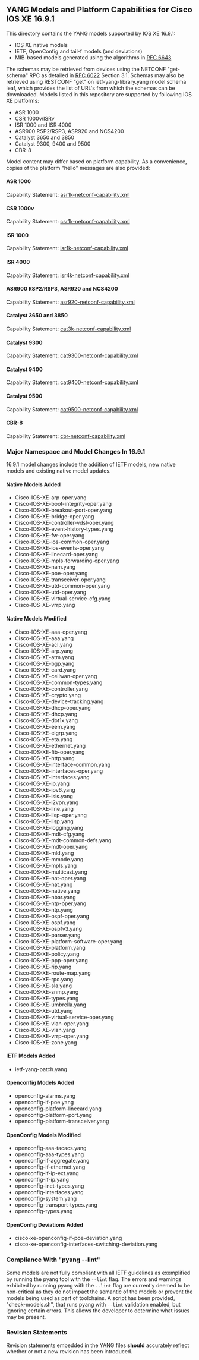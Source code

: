 ## YANG Models and Platform Capabilities for Cisco IOS XE 16.9.1

This directory contains the YANG models supported by IOS XE 16.9.1:

* IOS XE native models
* IETF, OpenConfig and tail-f models (and deviations)
* MIB-based models generated using the algorithms in [RFC 6643](https://tools.ietf.org/html/rfc6643)

The schemas may be retrieved from devices using the NETCONF "get-schema" RPC as detailed in [RFC 6022](https://tools.ietf.org/html/rfc6022) Section 3.1. Schemas may also be retrieved using RESTCONF "get" on ietf-yang-library.yang model schema leaf, which provides the list of URL's from which the schemas can be downloaded. Models listed in this repository are supported by following IOS XE platforms:

* ASR 1000
* CSR 1000v/ISRv
* ISR 1000 and ISR 4000
* ASR900 RSP2/RSP3, ASR920 and NCS4200
* Catalyst 3650 and 3850
* Catalyst 9300, 9400 and 9500
* CBR-8

Model content may differ based on platform capability. As a convenience, copies of the platform "hello" messages are also provided:
#### ASR 1000
Capability Statement: [asr1k-netconf-capability.xml](asr1k-netconf-capability.xml)
#### CSR 1000v
Capability Statement: [csr1k-netconf-capability.xml](csr1k-netconf-capability.xml)
#### ISR 1000
Capability Statement: [isr1k-netconf-capability.xml](isr1k-netconf-capability.xml)
#### ISR 4000
Capability Statement: [isr4k-netconf-capability.xml](isr4k-netconf-capability.xml)
#### ASR900 RSP2/RSP3, ASR920 and NCS4200
Capability Statement: [asr920-netconf-capability.xml](asr920-netconf-capability.xml)
#### Catalyst 3650 and 3850
Capability Statement: [cat3k-netconf-capability.xml](cat3k-netconf-capability.xml)
#### Catalyst 9300
Capability Statement: [cat9300-netconf-capability.xml](cat9300-netconf-capability.xml)
#### Catalyst 9400
Capability Statement: [cat9400-netconf-capability.xml](cat9400-netconf-capability.xml)
#### Catalyst 9500
Capability Statement: [cat9500-netconf-capability.xml](cat9500-netconf-capability.xml)
#### CBR-8
Capability Statement: [cbr-netconf-capability.xml](cbr-netconf-capability.xml)

### Major Namespace and Model Changes In 16.9.1

16.9.1 model changes include the addition of IETF models, new native models and existing native model updates.

#### Native Models Added

* Cisco-IOS-XE-arp-oper.yang
* Cisco-IOS-XE-boot-integrity-oper.yang
* Cisco-IOS-XE-breakout-port-oper.yang
* Cisco-IOS-XE-bridge-oper.yang
* Cisco-IOS-XE-controller-vdsl-oper.yang
* Cisco-IOS-XE-event-history-types.yang
* Cisco-IOS-XE-fw-oper.yang
* Cisco-IOS-XE-ios-common-oper.yang
* Cisco-IOS-XE-ios-events-oper.yang
* Cisco-IOS-XE-linecard-oper.yang
* Cisco-IOS-XE-mpls-forwarding-oper.yang
* Cisco-IOS-XE-nam.yang
* Cisco-IOS-XE-poe-oper.yang
* Cisco-IOS-XE-transceiver-oper.yang
* Cisco-IOS-XE-utd-common-oper.yang
* Cisco-IOS-XE-utd-oper.yang
* Cisco-IOS-XE-virtual-service-cfg.yang
* Cisco-IOS-XE-vrrp.yang



#### Native Models Modified 

* Cisco-IOS-XE-aaa-oper.yang
* Cisco-IOS-XE-aaa.yang
* Cisco-IOS-XE-acl.yang
* Cisco-IOS-XE-arp.yang
* Cisco-IOS-XE-atm.yang
* Cisco-IOS-XE-bgp.yang
* Cisco-IOS-XE-card.yang
* Cisco-IOS-XE-cellwan-oper.yang
* Cisco-IOS-XE-common-types.yang
* Cisco-IOS-XE-controller.yang
* Cisco-IOS-XE-crypto.yang
* Cisco-IOS-XE-device-tracking.yang
* Cisco-IOS-XE-dhcp-oper.yang
* Cisco-IOS-XE-dhcp.yang
* Cisco-IOS-XE-dot1x.yang
* Cisco-IOS-XE-eem.yang
* Cisco-IOS-XE-eigrp.yang
* Cisco-IOS-XE-eta.yang
* Cisco-IOS-XE-ethernet.yang
* Cisco-IOS-XE-fib-oper.yang
* Cisco-IOS-XE-http.yang
* Cisco-IOS-XE-interface-common.yang
* Cisco-IOS-XE-interfaces-oper.yang
* Cisco-IOS-XE-interfaces.yang
* Cisco-IOS-XE-ip.yang
* Cisco-IOS-XE-ipv6.yang
* Cisco-IOS-XE-isis.yang
* Cisco-IOS-XE-l2vpn.yang
* Cisco-IOS-XE-line.yang
* Cisco-IOS-XE-lisp-oper.yang
* Cisco-IOS-XE-lisp.yang
* Cisco-IOS-XE-logging.yang
* Cisco-IOS-XE-mdt-cfg.yang
* Cisco-IOS-XE-mdt-common-defs.yang
* Cisco-IOS-XE-mdt-oper.yang
* Cisco-IOS-XE-mld.yang
* Cisco-IOS-XE-mmode.yang
* Cisco-IOS-XE-mpls.yang
* Cisco-IOS-XE-multicast.yang
* Cisco-IOS-XE-nat-oper.yang
* Cisco-IOS-XE-nat.yang
* Cisco-IOS-XE-native.yang
* Cisco-IOS-XE-nbar.yang
* Cisco-IOS-XE-ntp-oper.yang
* Cisco-IOS-XE-ntp.yang
* Cisco-IOS-XE-ospf-oper.yang
* Cisco-IOS-XE-ospf.yang
* Cisco-IOS-XE-ospfv3.yang
* Cisco-IOS-XE-parser.yang
* Cisco-IOS-XE-platform-software-oper.yang
* Cisco-IOS-XE-platform.yang
* Cisco-IOS-XE-policy.yang
* Cisco-IOS-XE-ppp-oper.yang
* Cisco-IOS-XE-rip.yang
* Cisco-IOS-XE-route-map.yang
* Cisco-IOS-XE-rpc.yang
* Cisco-IOS-XE-sla.yang
* Cisco-IOS-XE-snmp.yang
* Cisco-IOS-XE-types.yang
* Cisco-IOS-XE-umbrella.yang
* Cisco-IOS-XE-utd.yang
* Cisco-IOS-XE-virtual-service-oper.yang
* Cisco-IOS-XE-vlan-oper.yang
* Cisco-IOS-XE-vlan.yang
* Cisco-IOS-XE-vrrp-oper.yang
* Cisco-IOS-XE-zone.yang

#### IETF Models Added

* ietf-yang-patch.yang

#### Openconfig Models Added

* openconfig-alarms.yang
* openconfig-if-poe.yang
* openconfig-platform-linecard.yang
* openconfig-platform-port.yang
* openconfig-platform-transceiver.yang


#### OpenConfig Models Modified

* openconfig-aaa-tacacs.yang
* openconfig-aaa-types.yang
* openconfig-if-aggregate.yang
* openconfig-if-ethernet.yang
* openconfig-if-ip-ext.yang
* openconfig-if-ip.yang
* openconfig-inet-types.yang
* openconfig-interfaces.yang
* openconfig-system.yang
* openconfig-transport-types.yang
* openconfig-types.yang

#### OpenConfig Deviations Added

* cisco-xe-openconfig-if-poe-deviation.yang
* cisco-xe-openconfig-interfaces-switching-deviation.yang
	 
### Compliance With "pyang --lint"

Some models are not fully compliant with all IETF guidelines as exemplified by running the pyang tool with the ```--lint``` flag. The errors and warnings exhibited by running pyang with the ```--lint``` flag are currently deemed to be non-critical as they do not impact the semantic of the models or prevent the models being used as part of toolchains. A script has been provided, "check-models.sh", that runs pyang with ```--lint``` validation enabled, but ignoring certain errors. This allows the developer to determine what issues may be present.

### Revision Statements

Revision statements embedded in the YANG files **should** accurately reflect whether or not a new revision has been introduced.
